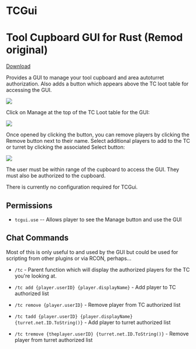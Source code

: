 # TCGui
# Tool Cupboard GUI for Rust (Remod original)

[Download](https://code.remod.org/TCGui.cs)

Provides a GUI to manage your tool cupboard and area autoturret authorization.  Also adds a button which appears above the TC loot table for accessing the GUI.

![](https://i.imgur.com/XknT4uc.png)

Click on Manage at the top of the TC Loot table for the GUI:

![](https://i.imgur.com/IvKZtYm.png)

Once opened by clicking the button, you can remove players by clicking the Remove button next to their name.  Select additional players to add to the TC or turret by clicking the associated Select button:

![](https://i.imgur.com/xf3kRgH.png)

The user must be within range of the cupboard to access the GUI.  They must also be authorized to the cupboard.

There is currently no configuration required for TCGui.

## Permissions

- `tcgui.use` -- Allows player to see the Manage button and use the GUI

## Chat Commands
Most of this is only useful to and used by the GUI but could be used for scripting from other plugins or via RCON, perhaps...

- `/tc` - Parent function which will display the authorized players for the TC you're looking at.

- `/tc add {player.userID} {player.displayName}` - Add player to TC authorized list
- `/tc remove {player.userID}` - Remove player from TC authorized list
- `/tc tadd {player.userID} {player.displayName} {turret.net.ID.ToString()}` - Add player to turret authorized list
- `/tc tremove {theplayer.userID} {turret.net.ID.ToString()}` - Remove player from turret authorized list
